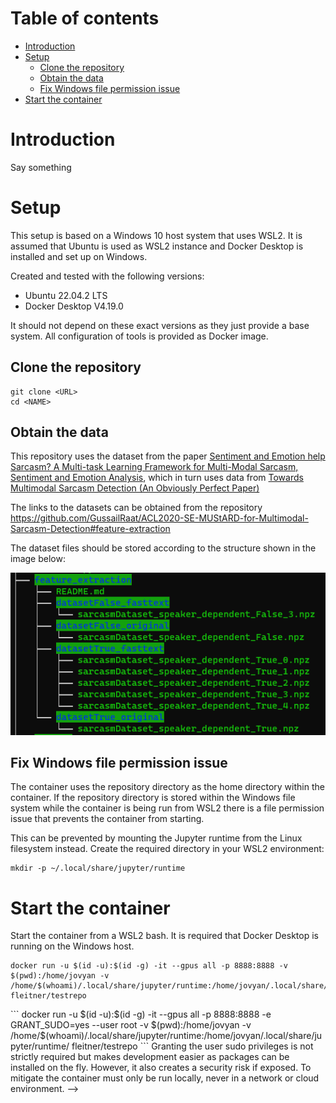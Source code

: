 # Table of contents <!-- omit from toc --> 

- [Introduction](#introduction)
- [Setup](#setup)
  - [Clone the repository](#clone-the-repository)
  - [Obtain the data](#obtain-the-data)
  - [Fix Windows file permission issue](#fix-windows-file-permission-issue)
- [Start the container](#start-the-container)

# Introduction

Say something

# Setup

This setup is based on a Windows 10 host system that uses WSL2. It is assumed that Ubuntu is used as WSL2 instance and Docker Desktop is installed and set up on Windows.

Created and tested with the following versions:

- Ubuntu 22.04.2 LTS
- Docker Desktop V4.19.0

It should not depend on these exact versions as they just provide a base system. All configuration of tools is provided as Docker image.

## Clone the repository
```
git clone <URL>
cd <NAME>
```

## Obtain the data

This repository uses the dataset from the paper [Sentiment and Emotion help Sarcasm? A Multi-task Learning Framework for Multi-Modal Sarcasm, Sentiment and Emotion Analysis](https://www.aclweb.org/anthology/2020.acl-main.401/), which in turn uses data from [Towards Multimodal Sarcasm Detection (An Obviously Perfect Paper)](https://www.aclweb.org/anthology/P19-1455/)

The links to the datasets can be obtained from the repository https://github.com/GussailRaat/ACL2020-SE-MUStARD-for-Multimodal-Sarcasm-Detection#feature-extraction

The dataset files should be stored according to the structure shown in the image below:

![](img/feature_extraction_tree_structure.png)

## Fix Windows file permission issue

The container uses the repository directory as the home directory within the container. If the repository directory is stored within the Windows file system while the container is being run from WSL2 there is a file permission issue that prevents the container from starting. 

This can be prevented by mounting the Jupyter runtime from the Linux filesystem instead. Create the required directory in your WSL2 environment:

```
mkdir -p ~/.local/share/jupyter/runtime
```

# Start the container

Start the container from a WSL2 bash. It is required that Docker Desktop is running on the Windows host.

```
docker run -u $(id -u):$(id -g) -it --gpus all -p 8888:8888 -v $(pwd):/home/jovyan -v /home/$(whoami)/.local/share/jupyter/runtime:/home/jovyan/.local/share/jupyter/runtime/ fleitner/testrepo
```


<!-->
```
docker run -u $(id -u):$(id -g) -it --gpus all -p 8888:8888 -e GRANT_SUDO=yes --user root -v $(pwd):/home/jovyan -v /home/$(whoami)/.local/share/jupyter/runtime:/home/jovyan/.local/share/jupyter/runtime/ fleitner/testrepo
```

Granting the user sudo privileges is not strictly required but makes development easier as packages can be installed on the fly. However, it also creates a security risk if exposed. To mitigate the container must only be run locally, never in a network or cloud environment.
-->